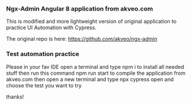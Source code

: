 ### Ngx-Admin Angular 8 application from akveo.com

This is modified and more lightweight version of original application to practice UI Automation with Cypress.

The original repo is here: https://github.com/akveo/ngx-admin

### Test automation practice 

Please in your fav IDE open a terminal and type npm i to install all needed stuff then run this command npm run start to compile the application from akveo.com
then open a new terminal and type npx cypress open and choose the test you want to try

thanks!
